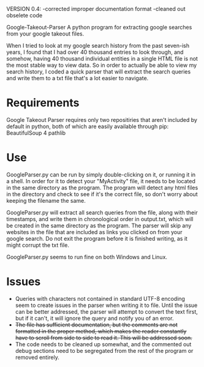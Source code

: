 VERSION 0.4:
-corrected improper documentation format
-cleaned out obselete code
   
   
 Google-Takeout-Parser
A python program for extracting google searches from your google takeout files.

When I tried to look at my google search history from the past seven-ish years, I found that I had over 40 thousand entries to look through, and somehow, having 40 thousand individual entities in a single HTML file is not the most stable way to view data. So in order to actually be able to view my search history, I coded a quick parser that will extract the search queries and write them to a txt file that's a lot easier to navigate.

# Requirements
Google Takeout Parser requires only two repositiries that aren't included by default in python, both of which are easily available through pip:
BeautifulSoup 4
pathlib

# Use
GoogleParser.py can be run by simply double-clicking on it, or running it in a shell. In order for it to detect your "MyActivity" file, it needs to be located in the same directory as the program. The program will detect any html files in the directory and check to see if it's the correct file, so don't worry about keeping the filename the same.

GoogleParser.py will extract all search queries from the file, along with their timestamps, and write them in chronological order in output.txt, which will be created in the same directory as the program. The parser will skip any websites in the file that are included as links you clicked on from your google search. Do not exit the program before it is finished writing, as it might corrupt the txt file.

GoogleParser.py seems to run fine on both Windows and Linux.

# Issues
- Queries with characters not contained in standard UTF-8 encoding seem to create issues in the parser when writing it to file. Until the issue can be better addressed, the parser will attempt to convert the text first, but if it can't, it will ignore the query and notify you of an error.
- ~~The file has sufficient documentation, but the comments are not formatted in the proper method, which makes the reader constantly have to scroll from side to side to read it. This will be addressed soon.~~
- The code needs to be cleaned up somewhat, and the commented out debug sections need to be segregated from the rest of the program or removed entirely.
